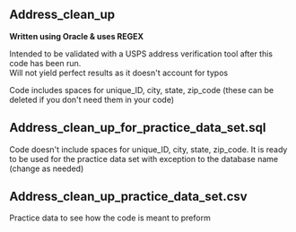 ## Address_clean_up

**Written using Oracle & uses REGEX**  
  
Intended to be validated with a USPS address verification tool after this code has been run.  
Will not yield perfect results as it doesn't account for typos 

Code includes spaces for unique_ID, city, state, zip_code (these can be deleted if you don't need them in your code)  


## Address_clean_up_for_practice_data_set.sql  

Code doesn't include spaces for unique_ID, city, state, zip_code. It is ready to be used for the practice data set with exception to the database name (change as needed)


## Address_clean_up_practice_data_set.csv  

Practice data to see how the code is meant to preform
